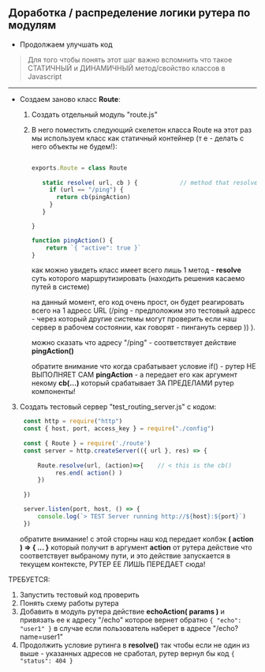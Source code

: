 ## Доработка / распределение логики рутера по модулям


* Продолжаем улучшать код

> Для того чтобы понять этот шаг важно вспомнить что такое СТАТИЧНЫЙ и ДИНАМИЧНЫЙ метод/свойство классов в Javascript
 

---

* Создаем заново класс **Route**: 
 
  1. Создать отдельный модуль "route.js"
  2. В него поместить следующий скелетон класса Route на этот раз мы используем класс как статичный контейнер (т е - делать с него объекты не будем!):
       ```js
       
       exports.Route = class Route 
          
          static resolve( url, cb ) {            // method that resolves the ROUTING process
            if (url == "/ping") {
              return cb(pingAction)
            }
          }
     
       }
       
       function pingAction() {
           return `{ "active": true }`
       }
       ```
      как можно увидеть класс имеет всего лишь 1 метод - **resolve** суть которого маршрутизировать (находить решения касаемо путей в системе)
      
      на данный момент, его код очень прост, он будет реагировать всего на 1 адресс URL (/ping - предположим это тестовый адресс - через который другие системы могут проверить если наш сервер в рабочем состоянии, как говорят - пингануть сервер )) ). 
      
      можно сказать что адресу "/ping" - соответствует действие **pingAction()**
      
      обратите внимание что когда срабатывает условие if() - рутер НЕ ВЫПОЛНЯЕТ САМ **pingAction** - а передает его как аргумент некому **cb(...)** который срабатывает ЗА ПРЕДЕЛАМИ рутер компоненты!
      
3. Создать тестовый сервер "test_routing_server.js" с кодом:
   ```js
    const http = require("http")
    const { host, port, access_key } = require("./config")
    
    const { Route } = require('./route')
    const server = http.createServer(({ url }, res) => {
     
        Route.resolve(url, (action)=>{    // < this is the cb()
             res.end( action() )
        })
        
    })

    server.listen(port, host, () => {
        console.log(`> TEST Server running http://${host}:${port}`)
    })

   ```
   обратите внимание! с этой сторны наш код передает колбэк **(  action ) => { ... }** который получит в аргумент **action** от рутера действие что соответствует выбраному пути, и это действие запускается в текущем контексте, РУТЕР ЕЕ ЛИШЬ ПЕРЕДАЕТ сюда!
   

ТРЕБУЕТСЯ:
1. Запустить тестовый код проверить
2. Понять схему работы рутера
3. Добавить в модуль рутера действие **echoAction( params )** и привязать ее к адресу "/echo" которое вернет обратно ```{ "echo": "user1" }``` в случае если пользователь наберет в адресе "/echo?name=user1"
4. Продолжить условие рутинга в **resolve()** так чтобы если нe один из выше - указанных адресов не сработал, рутер вернул бы код ```{ "status": 404 }```
      
